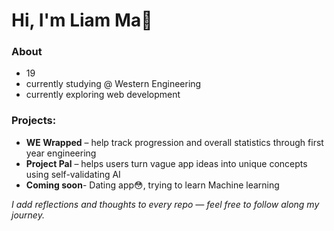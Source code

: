 # Hi, I'm Liam Ma👋
### About 
- 19 
- currently studying @ Western Engineering
- currently exploring web development 

### Projects:
- **WE Wrapped** – help track progression and overall statistics through first year engineering 
- **Project Pal** – helps users turn vague app ideas into unique concepts using self-validating AI
- **Coming soon**- Dating app😳, trying to learn Machine learning 

*I add reflections and thoughts to every repo — feel free to follow along my journey.*
